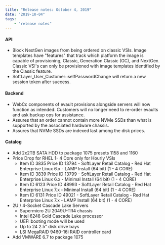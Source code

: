 ```yaml
---
title: "Release notes: October 4, 2019"
date: "2019-10-04"
tags:
    - "release notes"
---
```


#### API
- Block NextGen images from being ordered on classic VSIs. Image templates have "features" that track which platform the image is capable of provisioning, Classic, Generation Classic (GC), and NextGen.  Classic VSI's can only be provisioned with image templates identified by the Classic feature. 
- SoftLayer_User_Customer::selfPasswordChange will return a new session token after success.

#### Backend
- WebCc components of evault provisions alongside servers will now function as intended. Customers will no longer need to re-order evaults and ask backup ops for assistance.
- Assures that an order cannot contain more NVMe SSDs than what is supported by the associated hardware chassis.
- Assures that NVMe SSDs are indexed last among the disk prices.

#### Catalog
- Add 2x2TB SATA HDD to package 1075 presets 1158 and 1160
- Price Drop for RHEL 1- 4 Core only for Hourly VSIs
    + Item ID 3835 Price ID 13794 - SoftLayer Retail Catalog - Red Hat Enterprise Linux 6.x - LAMP Install (64 bit) (1 - 4 CORE)
    + Item ID 3839 Price ID 13799 - SoftLayer Retail Catalog - Red Hat Enterprise Linux 6.x - Minimal Install (64 bit) (1 - 4 CORE)
    + Item ID 6123 Price ID 48993 - SoftLayer Retail Catalog - Red Hat Enterprise Linux 7.x - Minimal Install (64 bit) (1 - 4 CORE) 
    + Item ID 6131 Price ID 49021 - SoftLayer Retail Catalog - Red Hat Enterprise Linux 7.x - LAMP Install (64 bit) (1 - 4 CORE) 
- 2U / 4-Socket Cascade Lake Servers
    + Supermicro 2U 2049U-TR4 chassis 
    + Intel 6248 Gold Cascade Lake processor
    + UEFI booting mode will be used
    + Up to 24 2.5" disk drive bays
    + LSI MegaRAID 9460-16i RAID controller card
- Add VMWARE 6.7 to package 1075